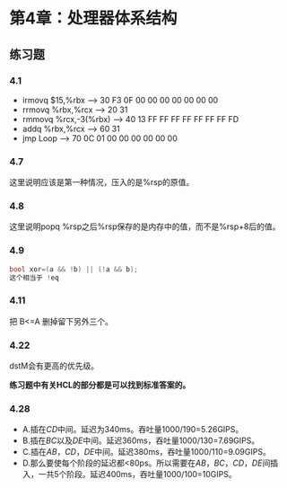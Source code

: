 # 第4章：处理器体系结构
## 练习题
### 4.1
- irmovq $15,%rbx --> 30 F3 0F 00 00 00 00 00 00 00
- rrmovq %rbx,%rcx --> 20 31
- rmmovq %rcx,-3(%rbx) --> 40 13 FF FF FF FF FF FF FF FD
- addq %rbx,%rcx --> 60 31
- jmp Loop --> 70 0C 01 00 00 00 00 00 00

 
### 4.7
这里说明应该是第一种情况，压入的是%rsp的原值。

### 4.8
这里说明popq %rsp之后%rsp保存的是内存中的值，而不是%rsp+8后的值。

### 4.9
```c
bool xor=(a && !b) || (!a && b);
这个相当于 !eq
```
### 4.11
把 B<=A 删掉留下另外三个。

### 4.22 
dstM会有更高的优先级。

<b>练习题中有关HCL的部分都是可以找到标准答案的。</b>

### 4.28
- A.插在*CD*中间。延迟为340ms。吞吐量1000/190=5.26GIPS。
- B.插在*BC*以及*DE*中间。延迟360ms，吞吐量1000/130=7.69GIPS。
- C.插在*AB*，*CD*，*DE*中间。延迟380ms，吞吐量1000/110=9.09GIPS。
- D.那么要使每个阶段的延迟都<80ps。所以需要在*AB*，*BC*，*CD*，*DE*间插入，一共5个阶段。延迟400ms，吞吐量1000/100=10GIPS。  